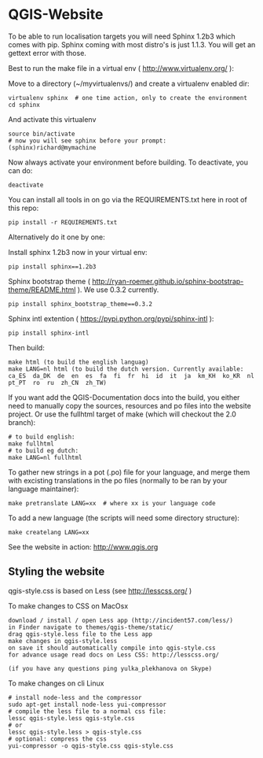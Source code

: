 QGIS-Website
============

To be able to run localisation targets you will need Sphinx 1.2b3 which comes with pip. 
Sphinx coming with most distro's is just 1.1.3. You will get an gettext error with those.

Best to run the make file in a virtual env ( http://www.virtualenv.org/ ):

Move to a directory (~/myvirtualenvs/) and create a virtualenv enabled dir:

    virtualenv sphinx  # one time action, only to create the environment
    cd sphinx

And activate this virtualenv

    source bin/activate 
    # now you will see sphinx before your prompt:
    (sphinx)richard@mymachine

Now always activate your environment before building. To deactivate, you can do:

    deactivate

You can install all tools in on go via the REQUIREMENTS.txt here in root of this repo:

    pip install -r REQUIREMENTS.txt

Alternatively do it one by one:

Install sphinx 1.2b3 now in your virtual env:

    pip install sphinx==1.2b3
    
Sphinx bootstrap theme ( http://ryan-roemer.github.io/sphinx-bootstrap-theme/README.html ).
We use 0.3.2 currently.

    pip install sphinx_bootstrap_theme==0.3.2

Sphinx intl extention ( https://pypi.python.org/pypi/sphinx-intl ):

    pip install sphinx-intl

Then build:

    make html (to build the english languag)
    make LANG=nl html (to build the dutch version. Currently available: ca_ES  da_DK  de  en  es  fa  fi  fr  hi  id  it  ja  km_KH  ko_KR  nl  pt_PT  ro  ru  zh_CN  zh_TW)

If you want add the QGIS-Documentation docs into the build, you either need to manually copy the sources, resources 
and po files into the website project. Or use the fullhtml target of make (which will checkout the 2.0 branch):

    # to build english:
    make fullhtml
    # to build eg dutch:
    make LANG=nl fullhtml

To gather new strings in a pot (.po) file for your language, and merge them with 
excisting translations in the po files (normally to be ran by your language maintainer):

    make pretranslate LANG=xx  # where xx is your language code

To add a new language (the scripts will need some directory structure):

    make createlang LANG=xx

See the website in action: http://www.qgis.org

Styling the website
-------------------

qgis-style.css is based on Less (see http://lesscss.org/ )

To make changes to CSS on MacOsx
 
    download / install / open Less app (http://incident57.com/less/)
    in Finder navigate to themes/qgis-theme/static/
    drag qgis-style.less file to the Less app
    make changes in qgis-style.less
    on save it should automatically compile into qgis-style.css
    for advance usage read docs on Less CSS: http://lesscss.org/

    (if you have any questions ping yulka_plekhanova on Skype)

To make changes on cli Linux

    # install node-less and the compressor
    sudo apt-get install node-less yui-compressor
    # compile the less file to a normal css file:
    lessc qgis-style.less qgis-style.css
    # or
    lessc qgis-style.less > qgis-style.css
    # optional: compress the css
    yui-compressor -o qgis-style.css qgis-style.css
    

